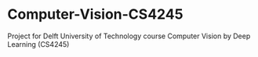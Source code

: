 # Computer-Vision-CS4245
Project for Delft University of Technology course Computer Vision by Deep Learning (CS4245)
